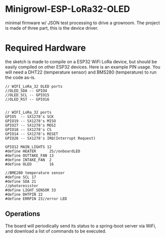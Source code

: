 # Minigrowl-ESP-LoRa32-OLED
minimal firmware w/ JSON test processing to drive a growroom. The project is made of three part, this is the device driver.


# Required Hardware

the sketch is made to compile on a ESP32 WiFi LoRa device, but should be easily compiled on other ESP32 devices.
Here is an example PIN usage. You will need a DHT22 (temperature sensor) and BMS280 (temperature) to run the code as-is.

```
// WIFI_LoRa_32 OLED ports
//OLED_SDA -- GPIO4
//OLED_SCL -- GPIO15
//OLED_RST -- GPIO16


// WIFI_LoRa_32 ports
GPIO5  -- SX1278's SCK
GPIO19 -- SX1278's MISO
GPIO27 -- SX1278's MOSI
GPIO18 -- SX1278's CS
GPIO14 -- SX1278's RESET
GPIO26 -- SX1278's IRQ(Interrupt Request)

GPIO12 MAIN_LIGHTS 12
#define HEATER		25//onboardLED
#define OUTTAKE_FAN	13
#define INTAKE_FAN	2
#define OLED		16

//BME280 temperature sensor
#define SCL 17
#define SDA 21
//photoresistor
#define LIGHT_SENSOR 33
#define DHTPIN 22 
#define ERRPIN 23//error LED
```
## Operations
The board will periodically send its status to a spring-boot server via WiFi, and download a list of commands to be executed.
